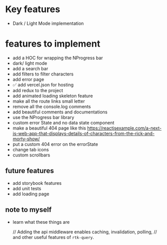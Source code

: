 # Key features

* Dark / Light Mode implementation

# features to implement

* add a HOC for wrapping the NProgress bar
* dark/ light mode
* add a search bar
* add filters to filter characters
* add error page
* ✅ add vercel.json for hosting
* add redux to the project
* add animated loading skeleton feature
* make all the route links small letter
* remove all the console.log comments
* add beautiful comments and documentations
* use the NProgress bar library
* custom error State and no data state component
* make a beautiful 404 page like this <https://reactjsexample.com/a-next-js-web-app-that-displays-details-of-characters-from-the-rick-and-morty-show/>
* put a custom 404 error on the errorState
* change tab icons
* custom scrollbars

## future features

* add storybook features
* add unit tests
* add loading page

## note to myself

* learn what these things are

  // Adding the api middleware enables caching, invalidation, polling,
  // and other useful features of `rtk-query`.
